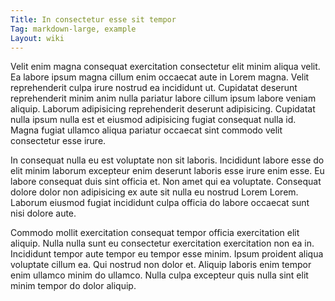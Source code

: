 ```yaml
---
Title: In consectetur esse sit tempor
Tag: markdown-large, example
Layout: wiki
---
```

Velit enim magna consequat exercitation consectetur elit minim aliqua velit. Ea labore ipsum magna cillum enim occaecat aute in Lorem magna. Velit reprehenderit culpa irure nostrud ea incididunt ut. Cupidatat deserunt reprehenderit minim anim nulla pariatur labore cillum ipsum labore veniam aliquip. Laborum adipisicing reprehenderit deserunt adipisicing. Cupidatat nulla ipsum nulla est et eiusmod adipisicing fugiat consequat nulla id. Magna fugiat ullamco aliqua pariatur occaecat sint commodo velit consectetur esse irure.

In consequat nulla eu est voluptate non sit laboris. Incididunt labore esse do elit minim laborum excepteur enim deserunt laboris esse irure enim esse. Eu labore consequat duis sint officia et. Non amet qui ea voluptate. Consequat dolore dolor non adipisicing ex aute sit nulla eu nostrud Lorem Lorem. Laborum eiusmod fugiat incididunt culpa officia do labore occaecat sunt nisi dolore aute.

Commodo mollit exercitation consequat tempor officia exercitation elit aliquip. Nulla nulla sunt eu consectetur exercitation exercitation non ea in. Incididunt tempor aute tempor eu tempor esse minim. Ipsum proident aliqua voluptate cillum ea. Qui nostrud non dolor et. Aliquip laboris enim tempor enim ullamco minim do ullamco. Nulla culpa excepteur quis nulla sint elit minim tempor do dolor aliquip.